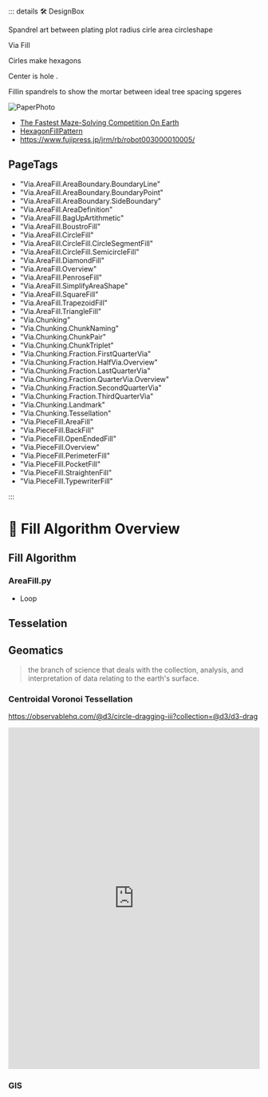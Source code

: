 ::: details 🛠 <dev>DesignBox</dev> 

Spandrel art between plating plot radius cirle area circleshape

Via Fill

Cirles make hexagons

Center is hole
.

Fillin spandrels to show the mortar between ideal tree spacing spgeres

![PaperPhoto](/PaperPhoto/0058.jpg)

- [The Fastest Maze-Solving Competition On Earth](https://www.youtube.com/watch?v=ZMQbHMgK2rw&ab_channel=Veritasium)
- [HexagonFillPattern](https://www.youtube.com/watch?v=BM9Qe4XjJ0k&ab_channel=VeRLab-LaboratoryofComputerVisionandRobotics)
- https://www.fujipress.jp/jrm/rb/robot003000010005/

<h2>PageTags</h2>

- "Via.AreaFill.AreaBoundary.BoundaryLine"
- "Via.AreaFill.AreaBoundary.BoundaryPoint"
- "Via.AreaFill.AreaBoundary.SideBoundary"
- "Via.AreaFill.AreaDefinition"
- "Via.AreaFill.BagUpArtithmetic"
- "Via.AreaFill.BoustroFill"
- "Via.AreaFill.CircleFill"
- "Via.AreaFill.CircleFill.CircleSegmentFill"
- "Via.AreaFill.CircleFill.SemicircleFill"
- "Via.AreaFill.DiamondFill"
- "Via.AreaFill.Overview"
- "Via.AreaFill.PenroseFill"
- "Via.AreaFill.SimplifyAreaShape"
- "Via.AreaFill.SquareFill"
- "Via.AreaFill.TrapezoidFill"
- "Via.AreaFill.TriangleFill"
- "Via.Chunking"
- "Via.Chunking.ChunkNaming"
- "Via.Chunking.ChunkPair"
- "Via.Chunking.ChunkTriplet"
- "Via.Chunking.Fraction.FirstQuarterVia"
- "Via.Chunking.Fraction.HalfVia.Overview"
- "Via.Chunking.Fraction.LastQuarterVia"
- "Via.Chunking.Fraction.QuarterVia.Overview"
- "Via.Chunking.Fraction.SecondQuarterVia"
- "Via.Chunking.Fraction.ThirdQuarterVia"
- "Via.Chunking.Landmark"
- "Via.Chunking.Tessellation"
- "Via.PieceFill.AreaFill"
- "Via.PieceFill.BackFill"
- "Via.PieceFill.OpenEndedFill"
- "Via.PieceFill.Overview"
- "Via.PieceFill.PerimeterFill"
- "Via.PieceFill.PocketFill"
- "Via.PieceFill.StraightenFill"
- "Via.PieceFill.TypewriterFill"

:::

# 🔺 <via>Fill Algorithm Overview</via>

## Fill Algorithm

### AreaFill.py

- Loop



## Tesselation

## Geomatics

> the branch of science that deals with the collection, analysis, and interpretation of data relating to the earth's surface.

### Centroidal Voronoi Tessellation

https://observablehq.com/@d3/circle-dragging-iii?collection=@d3/d3-drag

<iframe width="100%" height="684" frameborder="0"
  src="https://observablehq.com/embed/@d3/circle-dragging-iii?cells=chart"></iframe>

### GIS


